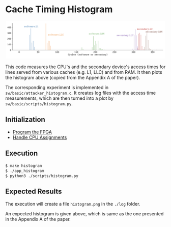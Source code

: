 # Cache Timing Histogram

<p align="center" width="100%">
    <img width="500" src="./histogram.png"> 
</p>

This code measures the CPU's and the secondary device's access times for lines served from various caches (e.g. L1, LLC) and from RAM. It then plots the histogram above (copied from the Appendix A of the paper).

The corresponding experiment is implemented in `sw/basic/attacker_histogram.c`. It creates log files with the access time measurements, which are then turned into a plot by `sw/basic/scripts/histogram.py`.

## Initialization

* [Program the FPGA](./program_fpga.md)
* [Handle CPU Assignments](./cpu_assignments.md)

## Execution

```
$ make histogram
$ ./app_histogram
$ python3 ./scripts/histogram.py
```

## Expected Results

The execution will create a file `histogram.png` in the `./log` folder. 

An expected histogram is given above, which is same as the one presented in the Appendix A of the paper.